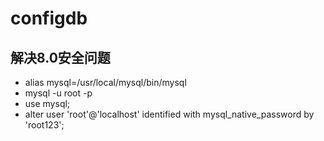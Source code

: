 # configdb
## 解决8.0安全问题
* alias mysql=/usr/local/mysql/bin/mysql
* mysql -u root -p
* use mysql;
* alter user 'root'@'localhost' identified with mysql_native_password by 'root123';
